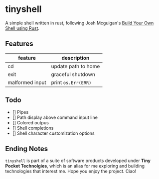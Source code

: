 # tinyshell

A simple shell written in rust, following Josh Mcguigan's [Build Your Own Shell using Rust](https://www.joshmcguigan.com/blog/build-your-own-shell-rust/).

## Features

| feature           | description          |
|-------------------|----------------------|
| cd                | update path to home  |
| exit              | graceful shutdown    |
| malformed input   | print `os.Err(ERR)`  |

## Todo

- [] Pipes
- [] Path display above command input line
- [] Colored outpus
- [] Shell completions
- [] Shell character customization options

## Ending Notes
`tinyshell` is part of a suite of software products developed under **Tiny Pocket Technolgies**, which is an alias for me exploring and building technologies that interest me. Hope you enjoy the project. Ciao!
